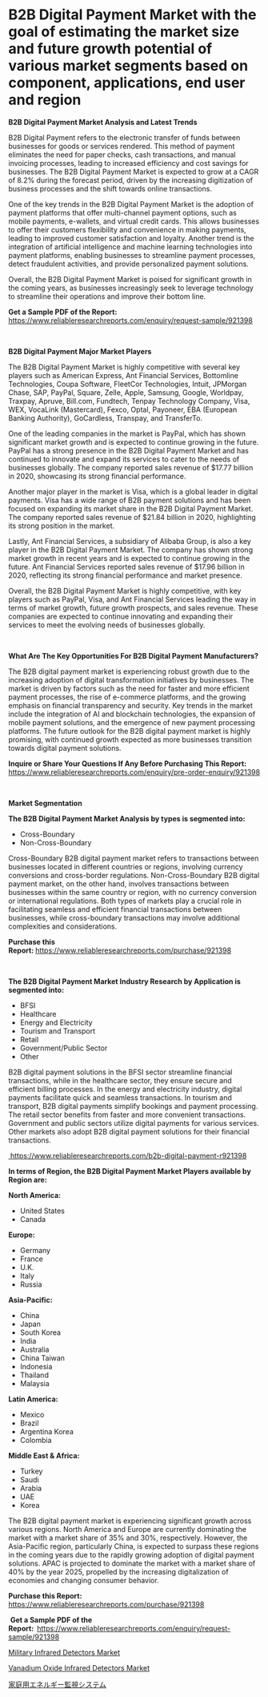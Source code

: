 <p><h1>B2B Digital Payment Market with the goal of estimating the market size and future growth potential of various market segments based on component, applications, end user and region</h1></p><p><strong>B2B Digital Payment Market Analysis and Latest Trends</strong></p>
<p><p>B2B Digital Payment refers to the electronic transfer of funds between businesses for goods or services rendered. This method of payment eliminates the need for paper checks, cash transactions, and manual invoicing processes, leading to increased efficiency and cost savings for businesses. The B2B Digital Payment Market is expected to grow at a CAGR of 8.2% during the forecast period, driven by the increasing digitization of business processes and the shift towards online transactions.</p><p>One of the key trends in the B2B Digital Payment Market is the adoption of payment platforms that offer multi-channel payment options, such as mobile payments, e-wallets, and virtual credit cards. This allows businesses to offer their customers flexibility and convenience in making payments, leading to improved customer satisfaction and loyalty. Another trend is the integration of artificial intelligence and machine learning technologies into payment platforms, enabling businesses to streamline payment processes, detect fraudulent activities, and provide personalized payment solutions.</p><p>Overall, the B2B Digital Payment Market is poised for significant growth in the coming years, as businesses increasingly seek to leverage technology to streamline their operations and improve their bottom line.</p></p>
<p><strong>Get a Sample PDF of the Report:&nbsp;</strong> <a href="https://www.reliableresearchreports.com/enquiry/request-sample/921398">https://www.reliableresearchreports.com/enquiry/request-sample/921398</a></p>
<p>&nbsp;</p>
<p><strong>B2B Digital Payment Major Market Players</strong></p>
<p><p>The B2B Digital Payment Market is highly competitive with several key players such as American Express, Ant Financial Services, Bottomline Technologies, Coupa Software, FleetCor Technologies, Intuit, JPMorgan Chase, SAP, PayPal, Square, Zelle, Apple, Samsung, Google, Worldpay, Traxpay, Apruve, Bill.com, Fundtech, Tenpay Technology Company, Visa, WEX, VocaLink (Mastercard), Fexco, Optal, Payoneer, EBA (European Banking Authority), GoCardless, Transpay, and TransferTo.</p><p>One of the leading companies in the market is PayPal, which has shown significant market growth and is expected to continue growing in the future. PayPal has a strong presence in the B2B Digital Payment Market and has continued to innovate and expand its services to cater to the needs of businesses globally. The company reported sales revenue of $17.77 billion in 2020, showcasing its strong financial performance.</p><p>Another major player in the market is Visa, which is a global leader in digital payments. Visa has a wide range of B2B payment solutions and has been focused on expanding its market share in the B2B Digital Payment Market. The company reported sales revenue of $21.84 billion in 2020, highlighting its strong position in the market.</p><p>Lastly, Ant Financial Services, a subsidiary of Alibaba Group, is also a key player in the B2B Digital Payment Market. The company has shown strong market growth in recent years and is expected to continue growing in the future. Ant Financial Services reported sales revenue of $17.96 billion in 2020, reflecting its strong financial performance and market presence.</p><p>Overall, the B2B Digital Payment Market is highly competitive, with key players such as PayPal, Visa, and Ant Financial Services leading the way in terms of market growth, future growth prospects, and sales revenue. These companies are expected to continue innovating and expanding their services to meet the evolving needs of businesses globally.</p></p>
<p>&nbsp;</p>
<p><strong>What Are The Key Opportunities For B2B Digital Payment Manufacturers?</strong></p>
<p><p>The B2B digital payment market is experiencing robust growth due to the increasing adoption of digital transformation initiatives by businesses. The market is driven by factors such as the need for faster and more efficient payment processes, the rise of e-commerce platforms, and the growing emphasis on financial transparency and security. Key trends in the market include the integration of AI and blockchain technologies, the expansion of mobile payment solutions, and the emergence of new payment processing platforms. The future outlook for the B2B digital payment market is highly promising, with continued growth expected as more businesses transition towards digital payment solutions.</p></p>
<p><strong>Inquire or Share Your Questions If Any Before Purchasing This Report:</strong> <a href="https://www.reliableresearchreports.com/enquiry/pre-order-enquiry/921398">https://www.reliableresearchreports.com/enquiry/pre-order-enquiry/921398</a></p>
<p>&nbsp;</p>
<p><strong>Market Segmentation</strong></p>
<p><strong>The B2B Digital Payment Market Analysis by types is segmented into:</strong></p>
<p><ul><li>Cross-Boundary</li><li>Non-Cross-Boundary</li></ul></p>
<p><p>Cross-Boundary B2B digital payment market refers to transactions between businesses located in different countries or regions, involving currency conversions and cross-border regulations. Non-Cross-Boundary B2B digital payment market, on the other hand, involves transactions between businesses within the same country or region, with no currency conversion or international regulations. Both types of markets play a crucial role in facilitating seamless and efficient financial transactions between businesses, while cross-boundary transactions may involve additional complexities and considerations.</p></p>
<p><strong>Purchase this Report:&nbsp;</strong><a href="https://www.reliableresearchreports.com/purchase/921398">https://www.reliableresearchreports.com/purchase/921398</a></p>
<p>&nbsp;</p>
<p><strong>The B2B Digital Payment Market Industry Research by Application is segmented into:</strong></p>
<p><ul><li>BFSI</li><li>Healthcare</li><li>Energy and Electricity</li><li>Tourism and Transport</li><li>Retail</li><li>Government/Public Sector</li><li>Other</li></ul></p>
<p><p>B2B digital payment solutions in the BFSI sector streamline financial transactions, while in the healthcare sector, they ensure secure and efficient billing processes. In the energy and electricity industry, digital payments facilitate quick and seamless transactions. In tourism and transport, B2B digital payments simplify bookings and payment processing. The retail sector benefits from faster and more convenient transactions. Government and public sectors utilize digital payments for various services. Other markets also adopt B2B digital payment solutions for their financial transactions.</p></p>
<p><a href="https://www.reliableresearchreports.com/b2b-digital-payment-r921398">&nbsp;https://www.reliableresearchreports.com/b2b-digital-payment-r921398</a></p>
<p><strong>In terms of Region, the B2B Digital Payment Market Players available by Region are:</strong></p>
<p>
    <p> <strong> North America: </strong>
        <ul>
            <li>United States</li>
            <li>Canada</li>
        </ul>
        </p> 
    <p> <strong> Europe: </strong>
        <ul>
            <li>Germany</li>
            <li>France</li>
            <li>U.K.</li>
            <li>Italy</li>
            <li>Russia</li>
        </ul>
        </p> 
    <p> <strong> Asia-Pacific: </strong>
        <ul>
            <li>China</li>
            <li>Japan</li>
            <li>South Korea</li>
            <li>India</li>
            <li>Australia</li>
            <li>China Taiwan</li>
            <li>Indonesia</li>
            <li>Thailand</li>
            <li>Malaysia</li>
        </ul>
        </p> 
    <p> <strong> Latin America: </strong>
        <ul>
            <li>Mexico</li>
            <li>Brazil</li>
            <li>Argentina Korea</li>
            <li>Colombia</li>
        </ul>
        </p> 
    <p> <strong> Middle East & Africa: </strong>
        <ul>
            <li>Turkey</li>
            <li>Saudi</li>
            <li>Arabia</li>
            <li>UAE</li>
            <li>Korea</li>
        </ul>
    </p>
    </p>
<p><p>The B2B digital payment market is experiencing significant growth across various regions. North America and Europe are currently dominating the market with a market share of 35% and 30%, respectively. However, the Asia-Pacific region, particularly China, is expected to surpass these regions in the coming years due to the rapidly growing adoption of digital payment solutions. APAC is projected to dominate the market with a market share of 40% by the year 2025, propelled by the increasing digitalization of economies and changing consumer behavior.</p></p>
<p><strong>Purchase this Report: </strong><a href="https://www.reliableresearchreports.com/purchase/921398">https://www.reliableresearchreports.com/purchase/921398</a></p>
<p>&nbsp;<strong>Get a Sample PDF of the Report:&nbsp;&nbsp;</strong><a href="https://www.reliableresearchreports.com/enquiry/request-sample/921398">https://www.reliableresearchreports.com/enquiry/request-sample/921398</a></p>
<p><strong></strong></p>
<p><p><a href="https://github.com/KeeganBarrows2023/Market-Research-Report-List-2/blob/main/military-infrared-detectors-market.md">Military Infrared Detectors Market</a></p><p><a href="https://github.com/Alonsoolds3wq1d81czn8rbol/Market-Research-Report-List-3/blob/main/vanadium-oxide-infrared-detectors-market.md">Vanadium Oxide Infrared Detectors Market</a></p><p><a href="https://github.com/SimeonBode1/Market-Research-Report-List-1/blob/main/1616031170735.md">家庭用エネルギー監視システム</a></p></p>